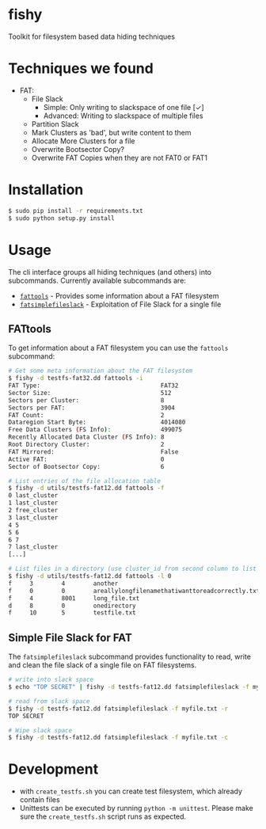 # fishy
Toolkit for filesystem based data hiding techniques

# Techniques we found

* FAT:
	* File Slack
		* Simple: Only writing to slackspace of one file  [✓]
		* Advanced: Writing to slackspace of multiple files
	* Partition Slack
	* Mark Clusters as 'bad', but write content to them
	* Allocate More Clusters for a file
	* Overwrite Bootsector Copy?
	* Overwrite FAT Copies when they are not FAT0 or FAT1

# Installation

```bash
$ sudo pip install -r requirements.txt
$ sudo python setup.py install
```

# Usage

The cli interface groups all hiding techniques (and others) into subcommands. Currently available subcommands are:
* [`fattools`](#fattools) - Provides some information about a FAT filesystem
* [`fatsimplefileslack`](#simple-file-slack-for-fat) - Exploitation of File Slack for a single file

## FATtools

To get information about a FAT filesystem you can use the `fattools` subcommand:

```bash
# Get some meta information about the FAT filesystem
$ fishy -d testfs-fat32.dd fattools -i 
FAT Type:                                  FAT32
Sector Size:                               512
Sectors per Cluster:                       8
Sectors per FAT:                           3904
FAT Count:                                 2
Dataregion Start Byte:                     4014080
Free Data Clusters (FS Info):              499075
Recently Allocated Data Cluster (FS Info): 8
Root Directory Cluster:                    2
FAT Mirrored:                              False
Active FAT:                                0
Sector of Bootsector Copy:                 6

# List entries of the file allocation table
$ fishy -d utils/testfs-fat12.dd fattools -f 
0 last_cluster
1 last_cluster
2 free_cluster
3 last_cluster
4 5
5 6
6 7
7 last_cluster
[...]

# List files in a directory (use cluster_id from second column to list subdirectories)
$ fishy -d utils/testfs-fat12.dd fattools -l 0           
f     3        4        another
f     0        0        areallylongfilenamethatiwanttoreadcorrectly.txt
f     4        8001     long_file.txt
d     8        0        onedirectory
f     10       5        testfile.txt
```

## Simple File Slack for FAT

The `fatsimplefileslack` subcommand provides functionality to read, write and clean the file slack of a single file on FAT filesystems.

```bash
# write into slack space
$ echo "TOP SECRET" | fishy -d testfs-fat12.dd fatsimplefileslack -f myfile.txt -w

# read from slack space
$ fishy -d testfs-fat12.dd fatsimplefileslack -f myfile.txt -r
TOP SECRET

# Wipe slack space
$ fishy -d testfs-fat12.dd fatsimplefileslack -f myfile.txt -c
```

# Development

* with `create_testfs.sh` you can create test filesystem, which already contain files
* Unittests can be executed by running `python -m unittest`. Please make sure the `create_testfs.sh` script runs as expected.
